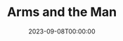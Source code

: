 ---
title: Arms and the Man
date: 2023-09-08T00:00:00
opening_date: 1924-12-31
approx_date: year
closing_date:
layout: productions
program:
Theatre: Theatre Jacksonville
cast:
- Mouka: Dore' Beauchamp-Nobbs
- Captain Bluntschli: E.S. Beauchamp-Nobbs
- A Russian Officer: H. C. Spence
- Nicola: J.H. Pratt
- Maina: Maria May
- Catherine Petcoff: Mrs. J. H. Pratt
- Major Sergius Saranoff: Philip S. May
- Major Petcoff: W. R. Carter
crew:
- Director: Birsa Shepard
- Stage and Lights: Martha Race
- Music: Mrs. Rowland Marshall
---